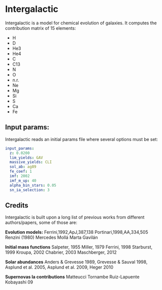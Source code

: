 # Intergalactic

Intergalactic is a model for chemical evolution of galaxies. 
It computes the contribution matrix of 15 elements:

* H
* D
* He3
* He4
* C
* C13
* N
* O
* n.r.
* Ne
* Mg
* Si
* S
* Ca
* Fe

## Input params:

Intergalactic reads an initial params file where several options must be set:

```yaml
input_params: 
  z: 0.0200
  lim_yields: GAV
  massive_yields: CLI
  sol_ab: ag89
  fe_coef: 1
  imf: 2002
  imf_m_up: 40
  alpha_bin_stars: 0.05
  sn_ia_selection: 3
``` 

## Credits

Intergalactic is built upon a long list of previous works from different authors/papers, some of those are:

__Evolution models:__
Ferrini,1992,ApJ,387,138
Portinari,1998,AA,334,505
Renzini (1980)
Mercedes Mollá 
Marta Gavilán 

__Initial mass functions__
Salpeter, 1955 
Miller, 1979
Ferrini, 1998
Starburst, 1999
Kroupa, 2002
Chabrier, 2003
Maschberger, 2012

__Solar abundances__
Anders & Grevesse 1989,
Grevesse & Sauval 1998,
Asplund et al. 2005,
Asplund et al. 2009,
Heger 2010

__Supernovas Ia contributions__
Matteucci
Tornambe
Ruiz-Lapuente
Kobayashi 09
